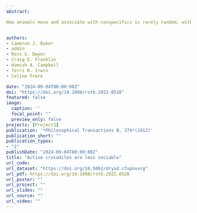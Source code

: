 ```yaml
---
abstract: 

How animals move and associate with conspecifics is rarely random, with a population’s spatial structure forming the foundation on which the social behaviours of individuals form. Studies examining the spatial–social interface typically measure averaged behavioural differences between individuals; however, this neglects the inherent variation present within individuals and how it may impact the spatial–social interface. Here, we investigated differences in among-individual (co)variance in sociability, activity and site fidelity in a population of wild estuarine crocodiles, Crocodylus porosus, across a 10-year period. By monitoring 118 crocodiles using coded acoustic transmitters and an array of fixed underwater receivers, we discovered that not only did individual crocodiles repeatably differ (among-individual variation) in each behaviour measured but also in how consistently they expressed these behaviours through time (within-individual variation). As expected, crocodile activity and sociability formed a behavioural syndrome, with more active individuals being less sociable. Interestingly, we also found that individuals that were either more sociable or displayed greater site fidelity were also more specialized (lower within-individual variation) in these behaviours. Together, our results provide important empirical evidence for the interplay between spatial, temporal and social individual-level behavioural variation and how these contribute to forming behavioural niches.This article is part of the theme issue ‘The spatial–social interface:a theoretical and empirical integration’.


authors:
- Cameron J. Baker
- admin
- Ross G. Dwyer
- Craig E. Franklin
- Hamish A. Campbell
- Terri R. Irwin
- Celine Frère

date: "2024-09-04T00:00:00Z"
doi: "https://doi.org/10.1098/rstb.2022.0528"
featured: false
image:
  caption: ''
  focal_point: ""
  preview_only: false
projects: [Project3]
publication: '*Philosophical Transactions B, 379*(1912)'
publication_short: ""
publication_types:
- "2"
publishDate: "2024-09-04T00:00:00Z"
title: "Active crocodiles are less sociable"
url_code:
url_dataset: "https://doi.org/10.5061/dryad.cfxpnvxcg"
url_pdf: https://doi.org/10.1098/rstb.2022.0528
url_poster: ""
url_project: ""
url_slides: ""
url_source: ""
url_video: ""
---
```


